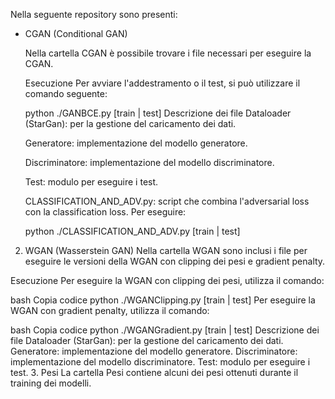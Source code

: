 Nella seguente repository sono presenti:
- CGAN (Conditional GAN) 

  Nella cartella CGAN è possibile trovare i file necessari per eseguire la CGAN.
  
  Esecuzione
  Per avviare l'addestramento o il test, si può utilizzare  il comando seguente:
  
  python ./GANBCE.py [train | test]
  Descrizione dei file
  Dataloader (StarGan): per la gestione del caricamento dei dati.
  
  Generatore: implementazione del modello generatore.
  
  Discriminatore: implementazione del modello discriminatore.
  
  Test: modulo per eseguire i test.
  
  CLASSIFICATION_AND_ADV.py: script che combina l'adversarial loss con la classification loss. 
  Per eseguire:
  
  python ./CLASSIFICATION_AND_ADV.py [train | test]
2. WGAN (Wasserstein GAN)
Nella cartella WGAN sono inclusi i file per eseguire le versioni della WGAN con clipping dei pesi e gradient penalty.

Esecuzione
Per eseguire la WGAN con clipping dei pesi, utilizza il comando:

bash
Copia codice
python ./WGANClipping.py [train | test]
Per eseguire la WGAN con gradient penalty, utilizza il comando:

bash
Copia codice
python ./WGANGradient.py [train | test]
Descrizione dei file
Dataloader (StarGan): per la gestione del caricamento dei dati.
Generatore: implementazione del modello generatore.
Discriminatore: implementazione del modello discriminatore.
Test: modulo per eseguire i test.
3. Pesi
La cartella Pesi contiene alcuni dei pesi ottenuti durante il training dei modelli.
